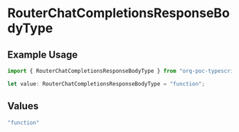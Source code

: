 # RouterChatCompletionsResponseBodyType

## Example Usage

```typescript
import { RouterChatCompletionsResponseBodyType } from "orq-poc-typescript2/models/operations";

let value: RouterChatCompletionsResponseBodyType = "function";
```

## Values

```typescript
"function"
```
